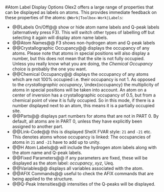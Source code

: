 #Atom Label Display Options
Olex2 offers a large range of properties that can be displayed as labels on atoms. This provides immediate feedback on these properties of the atoms: `@Work|Toolbox-Work|Labels`:

- @@Labels On/Off@@  show or hide atom name labels and Q-peak labels (alternatively press F3). This will switch other types of labelling off but selecting it again will display atom name labels.
- @@Atom Names@@  F3 shows non-hydrogen atom and Q-peak labels
- @@Crystallographic Occupancy@@ displays the occupancy of any atoms. Please note that atoms in special positions will also display a number, but this does not mean that the site is not fully occupied. Unless you really know what you are doing, the *Chemical Occupancy* choice is probably the one you want.
- @@Chemical Occupancy@@  displays the occupancy of any atoms which are not 100% occupied i.e. their occupancy is not 1. As opposed to the *crystallographic occupancy*, \index{occupancy} the multiplicity of atoms in special positions will be taken into account. An atom on a center of inversion has a crystallographic occupancy of 0.5, but from a chemical point of view it is fully occupied. So in this mode, if there is a number displayed next to an atom, this means it is a partially occupied site.
- @@Parts@@  displays part numbers for atoms that are not in PART 0. By default, all atoms are in PART 0, unless they have explicitly been assigned to another part.
- @@Link-Code@@  this is displayed ShelX FVAR style: `21` and `-21` etc. This denotes atoms whose occupancy is linked: The occupancies of atoms in `21` and `-21` have to add up to unity.
- @@H Atom Labels@@  will include the hydrogen atom labels along with the atom name and Q-peak labels.
- @@Fixed Parameters@@  if any parameters are fixed, these will be displayed as the atom label: _occupancy_, _xyz_, Ueq.
- @@Variables@@  displays all variables associated with the atom.
- @@AFIX Commands@@  useful to check the AFIX commands that are being applied to the structure.
- @@Q-Peak Intensities@@  intensities of the Q-peaks will be displayed.
